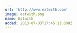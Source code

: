 ```yaml
---
url: 'http://www.eatwith.com'
image: eatwith.png
name: Eatwith
added: 2013-07-03T17:45:13.000Z
---
```

